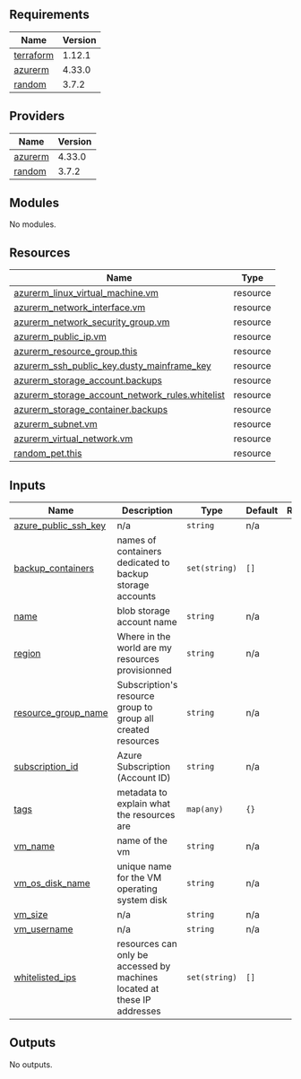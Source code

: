## Requirements

| Name | Version |
|------|---------|
| <a name="requirement_terraform"></a> [terraform](#requirement\_terraform) | 1.12.1 |
| <a name="requirement_azurerm"></a> [azurerm](#requirement\_azurerm) | 4.33.0 |
| <a name="requirement_random"></a> [random](#requirement\_random) | 3.7.2 |

## Providers

| Name | Version |
|------|---------|
| <a name="provider_azurerm"></a> [azurerm](#provider\_azurerm) | 4.33.0 |
| <a name="provider_random"></a> [random](#provider\_random) | 3.7.2 |

## Modules

No modules.

## Resources

| Name | Type |
|------|------|
| [azurerm_linux_virtual_machine.vm](https://registry.terraform.io/providers/hashicorp/azurerm/4.33.0/docs/resources/linux_virtual_machine) | resource |
| [azurerm_network_interface.vm](https://registry.terraform.io/providers/hashicorp/azurerm/4.33.0/docs/resources/network_interface) | resource |
| [azurerm_network_security_group.vm](https://registry.terraform.io/providers/hashicorp/azurerm/4.33.0/docs/resources/network_security_group) | resource |
| [azurerm_public_ip.vm](https://registry.terraform.io/providers/hashicorp/azurerm/4.33.0/docs/resources/public_ip) | resource |
| [azurerm_resource_group.this](https://registry.terraform.io/providers/hashicorp/azurerm/4.33.0/docs/resources/resource_group) | resource |
| [azurerm_ssh_public_key.dusty_mainframe_key](https://registry.terraform.io/providers/hashicorp/azurerm/4.33.0/docs/resources/ssh_public_key) | resource |
| [azurerm_storage_account.backups](https://registry.terraform.io/providers/hashicorp/azurerm/4.33.0/docs/resources/storage_account) | resource |
| [azurerm_storage_account_network_rules.whitelist](https://registry.terraform.io/providers/hashicorp/azurerm/4.33.0/docs/resources/storage_account_network_rules) | resource |
| [azurerm_storage_container.backups](https://registry.terraform.io/providers/hashicorp/azurerm/4.33.0/docs/resources/storage_container) | resource |
| [azurerm_subnet.vm](https://registry.terraform.io/providers/hashicorp/azurerm/4.33.0/docs/resources/subnet) | resource |
| [azurerm_virtual_network.vm](https://registry.terraform.io/providers/hashicorp/azurerm/4.33.0/docs/resources/virtual_network) | resource |
| [random_pet.this](https://registry.terraform.io/providers/hashicorp/random/3.7.2/docs/resources/pet) | resource |

## Inputs

| Name | Description | Type | Default | Required |
|------|-------------|------|---------|:--------:|
| <a name="input_azure_public_ssh_key"></a> [azure\_public\_ssh\_key](#input\_azure\_public\_ssh\_key) | n/a | `string` | n/a | yes |
| <a name="input_backup_containers"></a> [backup\_containers](#input\_backup\_containers) | names of containers dedicated to backup storage accounts | `set(string)` | `[]` | no |
| <a name="input_name"></a> [name](#input\_name) | blob storage account name | `string` | n/a | yes |
| <a name="input_region"></a> [region](#input\_region) | Where in the world are my resources provisionned | `string` | n/a | yes |
| <a name="input_resource_group_name"></a> [resource\_group\_name](#input\_resource\_group\_name) | Subscription's resource group to group all created resources | `string` | n/a | yes |
| <a name="input_subscription_id"></a> [subscription\_id](#input\_subscription\_id) | Azure Subscription (Account ID) | `string` | n/a | yes |
| <a name="input_tags"></a> [tags](#input\_tags) | metadata to explain what the resources are | `map(any)` | `{}` | no |
| <a name="input_vm_name"></a> [vm\_name](#input\_vm\_name) | name of the vm | `string` | n/a | yes |
| <a name="input_vm_os_disk_name"></a> [vm\_os\_disk\_name](#input\_vm\_os\_disk\_name) | unique name for the VM operating system disk | `string` | n/a | yes |
| <a name="input_vm_size"></a> [vm\_size](#input\_vm\_size) | n/a | `string` | n/a | yes |
| <a name="input_vm_username"></a> [vm\_username](#input\_vm\_username) | n/a | `string` | n/a | yes |
| <a name="input_whitelisted_ips"></a> [whitelisted\_ips](#input\_whitelisted\_ips) | resources can only be accessed by machines located at these IP addresses | `set(string)` | `[]` | no |

## Outputs

No outputs.
